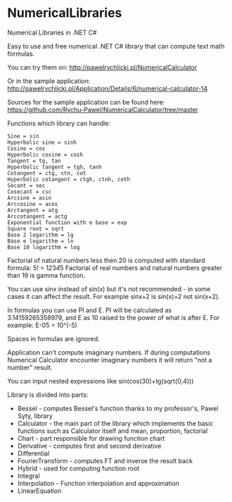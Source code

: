 # NumericalLibraries
Numerical Libraries in .NET C#

Easy to use and free numerical .NET C# library that can compute text math formulas.

You can try them on: http://pawelrychlicki.pl/NumericalCalculator

Or in the sample application: http://pawelrychlicki.pl/Application/Details/6/numerical-calculator-14

Sources for the sample application can be found here: https://github.com/Rychu-Pawel/NumericalCalculator/tree/master

Functions which library can handle:

    Sine = sin
    Hyperbolic sine = sinh
    Cosine = cos
    Hyperbolic cosine = cosh
    Tangent = tg, tan
    Hyperbolic tangent = tgh, tanh
    Cotangent = ctg, ctn, cot
    Hyperbolic cotangent = ctgh, ctnh, coth
    Secant = sec
    Cosecant = csc
    Arcsine = asin
    Arccosine = acos
    Arctangent = atg
    Arccotangent = actg
    Exponential function with e base = exp
    Square root = sqrt
    Base 2 logarithm = lg
    Base e logarithm = ln
    Base 10 logarithm = log

Factorial of natural numbers less then 20 is computed with standard formula:
5! = 1*2*3*4*5
Factorial of real numbers and natural numbers greater than 19 is gamma function.

You can use sinx instead of sin(x) but it's not recommended - in some cases it can affect the result.
For example sinx+2 is sin(x)+2 not sin(x+2).

In formulas you can use PI and E. PI will be calculated as 3.14159265358979,
and E as 10 raised to the power of what is after E.
For example: E-05 = 10^(-5)

Spaces in formulas are ignored.

Application can't compute imaginary numbers. If during computations
Numerical Calculator encounter imaginary numbers it will return "not a number" result.

You can input nested expressions like sin(cos(30)+tg(sqrt(0,4)))

Library is divided into parts:
* Bessel - computes Bessel's function thanks to my professor's, Pawel Syty, library
* Calculator - the main part of the library which implements the basic functions such as Calculator itself and mean, proportion, factorial
* Chart - part responsible for drawing function chart
* Derivative - computes first and second derivative
* Differential
* FourierTransform - computes FT and inverse the result back
* Hybrid - used for computing function root
* Integral
* Interpolation - Function interpolation and approximation
* LinearEquation

